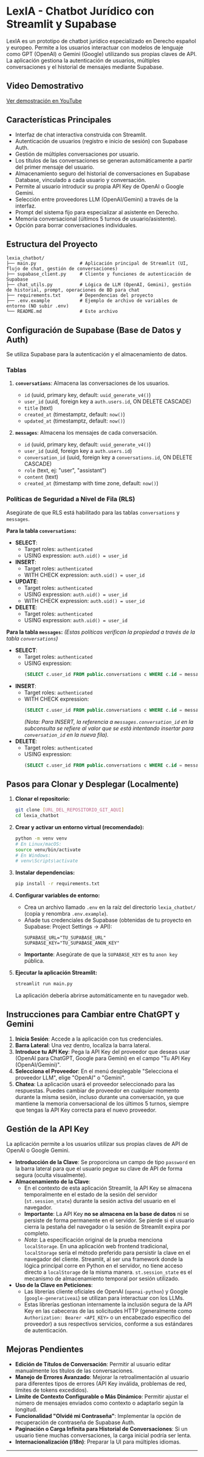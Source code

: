 # LexIA - Chatbot Jurídico con Streamlit y Supabase

LexIA es un prototipo de chatbot jurídico especializado en Derecho español y europeo. Permite a los usuarios interactuar con modelos de lenguaje como GPT (OpenAI) o Gemini (Google) utilizando sus propias claves de API. La aplicación gestiona la autenticación de usuarios, múltiples conversaciones y el historial de mensajes mediante Supabase.

## Video Demostrativo
[Ver demostración en YouTube](URL_DEL_VIDEO_AQUI)

## Características Principales

*   Interfaz de chat interactiva construida con Streamlit.
*   Autenticación de usuarios (registro e inicio de sesión) con Supabase Auth.
*   Gestión de múltiples conversaciones por usuario.
*   Los títulos de las conversaciones se generan automáticamente a partir del primer mensaje del usuario.
*   Almacenamiento seguro del historial de conversaciones en Supabase Database, vinculado a cada usuario y conversación.
*   Permite al usuario introducir su propia API Key de OpenAI o Google Gemini.
*   Selección entre proveedores LLM (OpenAI/Gemini) a través de la interfaz.
*   Prompt del sistema fijo para especializar al asistente en Derecho.
*   Memoria conversacional (últimos 5 turnos de usuario/asistente).
*   Opción para borrar conversaciones individuales.

## Estructura del Proyecto

```text
lexia_chatbot/
├── main.py                # Aplicación principal de Streamlit (UI, flujo de chat, gestión de conversaciones)
├── supabase_client.py     # Cliente y funciones de autenticación de Supabase
├── chat_utils.py          # Lógica de LLM (OpenAI, Gemini), gestión de historial, prompt, operaciones de BD para chat
├── requirements.txt       # Dependencias del proyecto
├── .env.example           # Ejemplo de archivo de variables de entorno (NO subir .env)
└── README.md              # Este archivo
```

## Configuración de Supabase (Base de Datos y Auth)

Se utiliza Supabase para la autenticación y el almacenamiento de datos.

### Tablas

1.  **`conversations`**: Almacena las conversaciones de los usuarios.
    *   `id` (uuid, primary key, default: `uuid_generate_v4()`)
    *   `user_id` (uuid, foreign key a `auth.users.id`, ON DELETE CASCADE)
    *   `title` (text)
    *   `created_at` (timestamptz, default: `now()`)
    *   `updated_at` (timestamptz, default: `now()`)

2.  **`messages`**: Almacena los mensajes de cada conversación.
    *   `id` (uuid, primary key, default: `uuid_generate_v4()`)
    *   `user_id` (uuid, foreign key a `auth.users.id`)
    *   `conversation_id` (uuid, foreign key a `conversations.id`, ON DELETE CASCADE)
    *   `role` (text, ej: "user", "assistant")
    *   `content` (text)
    *   `created_at` (timestamp with time zone, default: `now()`)

### Políticas de Seguridad a Nivel de Fila (RLS)

Asegúrate de que RLS está habilitado para las tablas `conversations` y `messages`.

**Para la tabla `conversations`:**

*   **SELECT**:
    *   Target roles: `authenticated`
    *   USING expression: `auth.uid() = user_id`
*   **INSERT**:
    *   Target roles: `authenticated`
    *   WITH CHECK expression: `auth.uid() = user_id`
*   **UPDATE**:
    *   Target roles: `authenticated`
    *   USING expression: `auth.uid() = user_id`
    *   WITH CHECK expression: `auth.uid() = user_id`
*   **DELETE**:
    *   Target roles: `authenticated`
    *   USING expression: `auth.uid() = user_id`

**Para la tabla `messages`:**
*(Estas políticas verifican la propiedad a través de la tabla `conversations`)*

*   **SELECT**:
    *   Target roles: `authenticated`
    *   USING expression:
        ```sql
        (SELECT c.user_id FROM public.conversations c WHERE c.id = messages.conversation_id) = auth.uid()
        ```
*   **INSERT**:
    *   Target roles: `authenticated`
    *   WITH CHECK expression:
        ```sql
        (SELECT c.user_id FROM public.conversations c WHERE c.id = messages.conversation_id) = auth.uid()
        ```
        *(Nota: Para INSERT, la referencia a `messages.conversation_id` en la subconsulta se refiere al valor que se está intentando insertar para `conversation_id` en la nueva fila).*
*   **DELETE**:
    *   Target roles: `authenticated`
    *   USING expression:
        ```sql
        (SELECT c.user_id FROM public.conversations c WHERE c.id = messages.conversation_id) = auth.uid()
        ```

## Pasos para Clonar y Desplegar (Localmente)

1.  **Clonar el repositorio:**
    ```bash
    git clone [URL_DEL_REPOSITORIO_GIT_AQUI]
    cd lexia_chatbot
    ```

2.  **Crear y activar un entorno virtual (recomendado):**
    ```bash
    python -m venv venv
    # En Linux/macOS:
    source venv/bin/activate
    # En Windows:
    # venv\Scripts\activate
    ```

3.  **Instalar dependencias:**
    ```bash
    pip install -r requirements.txt
    ```

4.  **Configurar variables de entorno:**
    *   Crea un archivo llamado `.env` en la raíz del directorio `lexia_chatbot/` (copia y renombra `.env.example`).
    *   Añade tus credenciales de Supabase (obtenidas de tu proyecto en Supabase: Project Settings -> API):
        ```env
        SUPABASE_URL="TU_SUPABASE_URL"
        SUPABASE_KEY="TU_SUPABASE_ANON_KEY"
        ```
    *   **Importante**: Asegúrate de que la `SUPABASE_KEY` es tu `anon key` pública.

5.  **Ejecutar la aplicación Streamlit:**
    ```bash
    streamlit run main.py
    ```
    La aplicación debería abrirse automáticamente en tu navegador web.

## Instrucciones para Cambiar entre ChatGPT y Gemini

1.  **Inicia Sesión**: Accede a la aplicación con tus credenciales.
2.  **Barra Lateral**: Una vez dentro, localiza la barra lateral.
3.  **Introduce tu API Key**: Pega la API Key del proveedor que deseas usar (OpenAI para ChatGPT, Google para Gemini) en el campo "Tu API Key (OpenAI/Gemini)".
4.  **Selecciona el Proveedor**: En el menú desplegable "Selecciona el proveedor LLM", elige "OpenAI" o "Gemini".
5.  **Chatea**: La aplicación usará el proveedor seleccionado para las respuestas. Puedes cambiar de proveedor en cualquier momento durante la misma sesión, incluso durante una conversación, ya que mantiene la memoria conversacional de los últimos 5 turnos, siempre que tengas la API Key correcta para el nuevo proveedor.

## Gestión de la API Key

La aplicación permite a los usuarios utilizar sus propias claves de API de OpenAI o Google Gemini.

*   **Introducción de la Clave**: Se proporciona un campo de tipo `password` en la barra lateral para que el usuario pegue su clave de API de forma segura (oculta visualmente).
*   **Almacenamiento de la Clave**:
    *   En el contexto de esta aplicación Streamlit, la API Key se almacena temporalmente en el estado de la sesión del servidor (`st.session_state`) durante la sesión activa del usuario en el navegador.
    *   **Importante**: La API Key **no se almacena en la base de datos** ni se persiste de forma permanente en el servidor. Se pierde si el usuario cierra la pestaña del navegador o la sesión de Streamlit expira por completo.
    *   *Nota*: La especificación original de la prueba menciona `localStorage`. En una aplicación web frontend tradicional, `localStorage` sería el método preferido para persistir la clave en el navegador del cliente. Streamlit, al ser una framework donde la lógica principal corre en Python en el servidor, no tiene acceso directo a `localStorage` de la misma manera. `st.session_state` es el mecanismo de almacenamiento temporal por sesión utilizado.
*   **Uso de la Clave en Peticiones**:
    *   Las librerías cliente oficiales de OpenAI (`openai-python`) y Google (`google-generativeai`) se utilizan para interactuar con los LLMs.
    *   Estas librerías gestionan internamente la inclusión segura de la API Key en las cabeceras de las solicitudes HTTP (generalmente como `Authorization: Bearer <API_KEY>` o un encabezado específico del proveedor) a sus respectivos servicios, conforme a sus estándares de autenticación.

## Mejoras Pendientes

*   **Edición de Títulos de Conversación**: Permitir al usuario editar manualmente los títulos de las conversaciones.
*   **Manejo de Errores Avanzado**: Mejorar la retroalimentación al usuario para diferentes tipos de errores (API Key inválida, problemas de red, límites de tokens excedidos).
*   **Límite de Contexto Configurable o Más Dinámico**: Permitir ajustar el número de mensajes enviados como contexto o adaptarlo según la longitud.
*   **Funcionalidad "Olvidé mi Contraseña"**: Implementar la opción de recuperación de contraseña de Supabase Auth.
*   **Paginación o Carga Infinita para Historial de Conversaciones**: Si un usuario tiene muchas conversaciones, la carga inicial podría ser lenta.
*   **Internacionalización (i18n)**: Preparar la UI para múltiples idiomas.

---
